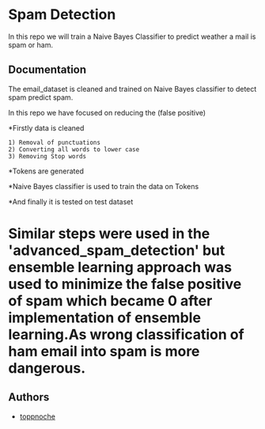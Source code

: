 
# Spam Detection

In this repo we will train a Naive Bayes Classifier to predict weather a mail is spam or ham.

## Documentation

The email_dataset is cleaned and trained on Naive Bayes classifier to detect spam predict spam.

In this repo we have focused on reducing the (false positive)


 *Firstly data is cleaned

    1) Removal of punctuations
    2) Converting all words to lower case
    3) Removing Stop words
 *Tokens are generated

 *Naive Bayes classifier is used to train the data on Tokens

 *And finally it is tested on test dataset

 # Similar steps were used in the 'advanced_spam_detection' but ensemble learning approach was used to minimize the false positive of spam which became 0 after implementation of ensemble learning.As wrong classification of ham email into spam is more dangerous.
 
## Authors

- [toppnoche](https://www.github.com/toppnoche)

